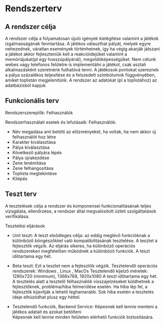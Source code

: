 # Rendszerterv

## A rendszer célja
A rendszer célja a folyamatosan újuló igények kielégítése valamint a játékok izgalmasságának fenntartása. A játékos választhat pályát, melyek egyre nehezednek, váratlan események történhetnek, így ha végig akarják játszani a játékot akkor fejleszteniük kell a reakcióidejüket valamint a memóriájukat(pl egy hosszúpályánál), megoldóképességüket. Nem célunk webes vagy telefonos felületre is implementálni a játékot, csak asztali alkalmazásként szeretnénk futhatóvá tenni. A játékosok pontokat szereznek a pálya százalékos teljesítése és a felszedett szimbólumok függvényében, amiket toplistán megjelenítünk. A rendszer az adatokat (pl a toplistához) az adatbázisból kapjuk.

## Funkcionális terv
Rendszerszereplők:
Felhasználók

Rendszerhasználati esetek és lefutásaik:
Felhasználók:
- Név megadása ami betölti az előzményeket, ha voltak, ha nem akkor új felhasználót hoz létre
- Karakter kiválasztása
- Pálya kiválasztása
- Következő pályára lépés 
- Pálya újrakezdése
- Zene lenémítása
- Zene felhangosítása
- Toplista megtekintése
- Kilépés

## Teszt terv

A tesztelések célja a rendszer és komponensei funkcionalitásának teljes vizsgálata, ellenőrzése, a rendszer által megvalósított üzleti szolgáltatások verifikálása.

Tesztelési eljárások
- Unit teszt: A teszt elsődleges célja: az eddig meglévő funkcióknak a különböző böngészőkkel való kompatibilitásának tesztelése. A tesztet a fejlesztők végzik. 
Az eljárás sikeres, ha különböző operációs rendszereken megfelelően működnek a különböző funkciók. A teszt időtartama egy hét.

- Beta teszt: Ezt a tesztet nem a fejlesztők végzik.
Tesztelendő operációs rendszerek: Windows , Linux , MacOs
Tesztelendő kijelző méretek: 1280x720 (minimum), 1366x768, 1920x1080
A teszt időtartama egy hét. 
A tesztelés alatt a tesztelő felhasználók visszajelzéseket küldhetnek a fejlesztőknek, probléma/hiba felmerülése esetén. 
Ha hiba lép fel, a fejlesztők kijavítják a lehető leghamarabb. Sok hiba esetén a tesztelés ideje elhúzódhat plusz egy héttel.

- Tesztelendő funkciók, Backend Service: Képesnek kell lennie menteni a játékos adatait és azokat betölteni  
Képesnek kell lennie minden felületen elérhető funkciók biztosítására.